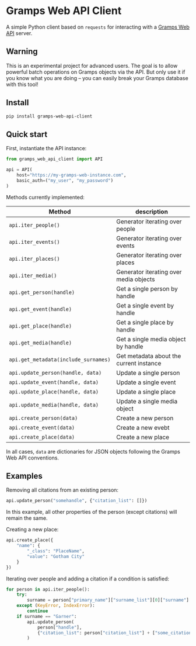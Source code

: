 # Gramps Web API Client


A simple Python client based on `requests` for interacting with a [Gramps Web API](https://github.com/gramps-project/gramps-webapi/) server.

## Warning

This is an experimental project for advanced users. The goal is to allow powerful batch operations on Gramps objects via the API. But only use it if you know what you are doing &ndash; you can easily break your Gramps database with this tool!

## Install

```bash
pip install gramps-web-api-client
```

## Quick start

First, instantiate the API instance:

```python
from gramps_web_api_client import API

api = API(
    host="https://my-gramps-web-instance.com",
    basic_auth=("my_user", "my_password")
)
```

Methods currently implemented:


| Method                               | description                             |
|--------------------------------------|-----------------------------------------|
| `api.iter_people()`                  | Generator iterating over people         |
| `api.iter_events()`                  | Generator iterating over events         |
| `api.iter_places()`                  | Generator iterating over places         |
| `api.iter_media()`                   | Generator iterating over media objects  |
| `api.get_person(handle)`             | Get a single person by handle           |
| `api.get_event(handle)`              | Get a single event by handle            |
| `api.get_place(handle)`              | Get a single place by handle            |
| `api.get_media(handle)`              | Get a single media object by handle     |
| `api.get_metadata(include_surnames)` | Get metadata about the current instance |
| `api.update_person(handle, data)`    | Update a single person                  |
| `api.update_event(handle, data)`     | Update a single event                   |
| `api.update_place(handle, data)`     | Update a single place                   |
| `api.update_media(handle, data)`     | Update a single media object            |
| `api.create_person(data)`            | Create a new person                     |
| `api.create_event(data)`             | Create a new evebt                      |
| `api.create_place(data)`             | Create a new place                      |


In all cases, `data` are dictionaries for JSON objects following the Gramps Web API conventions.

## Examples

Removing all citations from an existing person:

```python
api.update_person("somehandle", {"citation_list": []})
```

In this example, all other properties of the person (except citations) will remain the same.

Creating a new place:

```python
api.create_place({
    "name": {
        "_class": "PlaceName",
        "value": "Gotham City"
    }
})
```

Iterating over people and adding a citation if a condition is satisfied:

```python
for person in api.iter_people():
    try:
        surname = person["primary_name"]["surname_list"][0]["surname"]
    except (KeyError, IndexError):
        continue
    if surname == "Garner":
        api.update_person(
            person["handle"],
            {"citation_list": person["citation_list"] + ["some_citation_handle"]}
        )    
```
